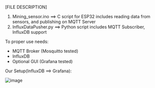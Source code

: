 [FILE DESCRIPTION]
1) Mining_sensor.ino ==> C script for ESP32 includes reading data from sensors, and publishing on MQTT Server
2) InfluxDataPusher.py ==> Python script includes MQTT Subscriber, InfluxDB support 

To proper use needs:
* MQTT Broker (Mosquitto tested)
* InfluxDB
* Optional GUI (Grafana tested)
  
Our Setup(InfluxDB ==> Grafana):

![image](https://github.com/zakolaczek/Hackathon/assets/149005362/ef3c1228-eaca-4cd2-aa09-d1a8efbe3d49)
